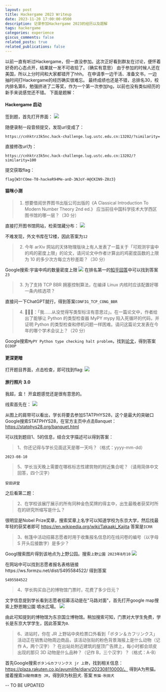 ```yaml
---
layout: post
title: Hackergame 2023 Writeup
date: 2023-11-20 17:00:00-0500
description: 记录参加Hackergame 2023的经历以及题解
tags: hackergame
categories: experience
giscus_comments: false
related_posts: true
related_publications: false
---
```

以前一直有听过Hackergame，但一直没参加。这次正好看到群友在讨论，便怀着好奇的心态点开，结果就一发不可收拾了。（确实有意思）
由于参加的时候人还在美国，所以上分时间和大家都错开了hhh。
在申请季一边干活、准备文书，一边抽时间打Hackergame的经历确实很难忘。
最终成绩也还是不错，总排名30，校内排名第6，勉强挤进了二等奖，作为一个第一次参加hg，以前也没有类似经历的新手来说感觉还不错。
下面是题解：

#### Hackergame 启动
签到题，首先打开界面：
![](../assets/img/hg_1.png)

随便录制一段音频提交，发现url变成了：
```
https://cnhktrz3k5nc.hack-challenge.lug.ustc.edu.cn:13202/?similarity=
```
直接修改url为：
```
https://cnhktrz3k5nc.hack-challenge.lug.ustc.edu.cn:13202/?similarity=100
```
提交获取flag：
```
flag{W3!COme-T0-hackeR94Me-anD-3NJoY-H@CKIN9-Z0z3}
```

#### 猫咪小测

> 1. 想要借阅世界图书出版公司出版的《A Classical Introduction To Modern Number Theory 2nd ed.》
应当前往中国科学技术大学西区图书馆的哪一层？（30 分）

直接打开图书馆网站，检索馆藏分布：
![](../assets/img/hg_2.png)

不难发现，外文书库在12楼，因此答案为`12`

> 2. 今年 arXiv 网站的天体物理版块上有人发表了一篇关于「可观测宇宙中的鸡的密度上限」的论文，请问论文中作者计算出的鸡密度函数的上限为 10 的多少次方每立方秒差距？（30 分）

Google搜索:宇宙中鸡的数量密度上限
![](../assets/img/hg_3.png)
在排名第一的[知乎回答](https://www.zhihu.com/question/20337132/answer/3023506910)中可以找到答案`23`

> 3. 为了支持 TCP BBR 拥塞控制算法，在编译 Linux 内核时应该配置好哪一条内核选项？

直接问一下ChatGPT就行，得到答案`CONFIG_TCP_CONG_BBR`

> 4. 🥒🥒🥒：「我……从没觉得写类型标注有意思过」。在一篇论文中，作者给出了能够让 Python 的类型检查器 MyPY mypy 陷入死循环的代码，并证明 Python 的类型检查和停机问题一样困难。请问这篇论文发表在今年的哪个学术会议上？（20 分）

Google搜索`MyPY Python type checking halt problem`，找到[论文](https://drops.dagstuhl.de/storage/00lipics/lipics-vol263-ecoop2023/LIPIcs.ECOOP.2023.44/LIPIcs.ECOOP.2023.44.pdf)，得到答案`ECOOP`

#### 更深更暗
打开题目界面，点击检查，即可找到flag:
![](../assets/img/hg_4.png)

#### 旅行照片 3.0
我超，盒！
开盒题感觉还是很有意思的。

线索首先在：
![](../assets/img/hg_5.jpeg)

从图上的肩带可以看出，学长将要去参加STATPHYS28，这个是最大的突破口
Google搜索STATPHYS28，在官方主页中点击Banquet：
https://statphys28.org/banquet.html

可以找到题目1、5的信息，结合文字描述可以得到答案：
> 1、你还记得与学长见面这天是哪一天吗？（格式：yyyy-mm-dd）

```
2023-08-10
```

> 5、学长当天晚上需要在哪栋标志性建筑物的附近集合呢？（请用简体中文回答，四个汉字）

```
安田讲堂
```

之后看第二题：

> 2、在学校该展厅展示的所有同种金色奖牌的得主中，出生最晚者获奖时所在的研究所缩写是什么？

很明显是Nobel Prize奖章，搜索奖章上名字可以知道学校为东京大学，然后找最年轻的获奖者即可
https://en.wikipedia.org/wiki/Takaaki_Kajita
答案是`ICRR`

> 3、帐篷中活动招募志愿者时用于收集报名信息的在线问卷的编号（以字母 S 开头后接数字）是多少？

Googl搜索图片得到该地点为上野公园。搜索`上野公園 2023年8月10`
![](../assets/img/hg_6.png)

在网站中可以找到志愿者报名表格链接https://ws.formzu.net/dist/S495584522/
得到答案
```
S495584522
```

> 4、学长购买自己的博物馆门票时，花费了多少日元？

文字信息提到学长看到志愿者招募活动是在"马路对面"，首先打开google map搜索上野恩賜公園 噴水広場。
![](../assets/img/hg_7.png)

由此可知提到的博物馆为东京国立博物馆。稍加搜索可知，门票对大学生免费，学长是东京大学学生，因此答案为`0`.

> 6、进站时，你在 JR 上野站中央检票口外看到「ボタン＆カフリンクス」活动正在销售动物周边商品，该活动张贴的粉色背景海报上是什么动物（记作 A，两个汉字）？ 在出站处附近建筑的屋顶广告牌上，每小时都会顽皮出现的那只 3D 动物是什么品种？（记作 B，三个汉字）？（格式：A-B）

首先Google搜索`ボタン&カフリンクス jr 上野`，找到相关信息：https://plaza.rakuten.co.jp/ayumilife/diary/202308110000/。 得到A为熊猫。
接着搜索`3d動物廣告 JR`，得到B为秋田犬.
答案 `熊猫-秋田犬`

-- TO BE UPDATED